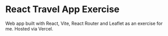 # React Travel App Exercise

Web app built with React, Vite, React Router and Leaflet as an exercise for me. Hosted via Vercel.
